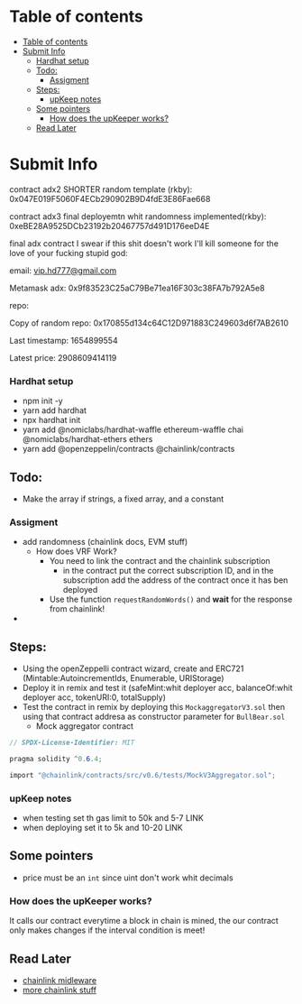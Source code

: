 # Table of contents
- [Table of contents](#table-of-contents)
- [Submit Info](#submit-info)
    - [Hardhat setup](#hardhat-setup)
  - [Todo:](#todo)
    - [Assigment](#assigment)
  - [Steps:](#steps)
    - [upKeep notes](#upkeep-notes)
  - [Some pointers](#some-pointers)
    - [How does the upKeeper works?](#how-does-the-upkeeper-works)
  - [Read Later](#read-later)


# Submit Info
contract adx2 SHORTER random template (rkby): 0x047E019F5060F4ECb290902B9D4fdE3E86Fae668

contract adx3 final deployemtn whit randomness implemented(rkby): 0xeBE28A9525DCb23192b20467757d491D176eeD4E

final adx contract I swear if this shit doesn't work I'll kill someone for the love of your fucking stupid god: 

email: vip.hd777@gmail.com

Metamask adx: 0x9f83523C25aC79Be71ea16F303c38FA7b792A5e8

repo: 

Copy of random repo: 0x170855d134c64C12D971883C249603d6f7AB2610

Last timestamp: 1654899554

Latest price: 2908609414119


### Hardhat setup
- npm init -y
- yarn add hardhat
- npx hardhat init
- yarn add  @nomiclabs/hardhat-waffle ethereum-waffle chai @nomiclabs/hardhat-ethers ethers
- yarn add  @openzeppelin/contracts @chainlink/contracts


## Todo:
- Make the array if strings, a fixed array, and a constant
### Assigment
- add randomness (chainlink docs, EVM stuff)
  - How does VRF Work?
    - You need to link the contract and the chainlink subscription
      - in the contract put the correct subscription ID, and in the subscription add the address of the contract once it has ben deployed
    - Use the function `requestRandomWords()` and **wait** for the response from chainlink!
- 


## Steps:
- Using the openZeppelli contract wizard, create and ERC721 (Mintable:AutoincrementIds, Enumerable, URIStorage)
- Deploy it in remix and test it (safeMint:whit deployer acc, balanceOf:whit deployer acc, tokenURI:0, totalSupply)
- Test the contract in remix by deploying this `MockaggregatorV3.sol` then using that contract addresa as constructor parameter for `BullBear.sol`
  - Mock aggregator contract
```c#
// SPDX-License-Identifier: MIT

pragma solidity ^0.6.4;

import "@chainlink/contracts/src/v0.6/tests/MockV3Aggregator.sol";
```


### upKeep notes
- when testing set th gas limit to 50k and 5-7 LINK
- when deploying set it to 5k and 10-20 LINK


## Some pointers
- price must be an `int` since uint don't work whit decimals

### How does the upKeeper works?
It calls our contract everytime a block in chain is mined, the our contract only makes changes if the interval condition is meet!


## Read Later
- [chainlink midleware](https://docs.chain.link/docs/chainlink-keepers/compatible-contracts/)
- [more chainlink stuff](https://docs.chain.link/docs/get-the-latest-price/)